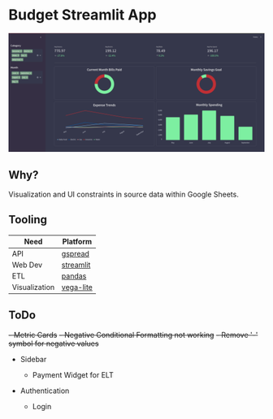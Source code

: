 # Budget Streamlit App

![sample_image](./images/sample.png)

## Why?
Visualization and UI constraints in source data within Google Sheets.


## Tooling 
|	Need | Platform |
|----------|----------|
| API    | [gspread](https://docs.gspread.org/en/latest/)   |
| Web Dev    | [streamlit](https://docs.streamlit.io/)   |
| ETL    | [pandas](https://pandas.pydata.org/docs/index.html)   |
| Visualization    | [vega-lite](https://vega.github.io/)   |


## ToDo
~~- Metric Cards~~
    ~~- Negative Conditional Formatting not working~~
    ~~- Remove '-' symbol for negative values~~

- Sidebar
    - Payment Widget for ELT

- Authentication
    - Login



